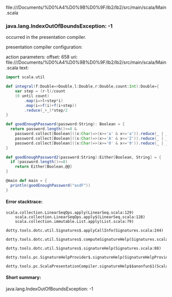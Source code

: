 file://<HOME>/Documents/%D0%A4%D0%9B%D0%9F/lb2/lb2/src/main/scala/Main.scala
### java.lang.IndexOutOfBoundsException: -1

occurred in the presentation compiler.

presentation compiler configuration:


action parameters:
offset: 658
uri: file://<HOME>/Documents/%D0%A4%D0%9B%D0%9F/lb2/lb2/src/main/scala/Main.scala
text:
```scala
import scala.util

def integral(f:Double=>Double,l:Double,r:Double,count:Int):Double={
    var step = (r-l)/count
    (0 until count)
        .map(i=>l+step*i)
        .map(i=>f(i)+f(i+step))
        .reduce(_+_)*step/2
}

def goodEnoughPassword(password:String): Boolean = {
  return password.length()>=8 & 
    password.collect[Boolean]((x:Char)=>(x>='a' & x<='a')).reduce(_ | _) &
    password.collect[Boolean]((x:Char)=>(x>='A' & x<='Z')).reduce(_ | _) &
    password.collect[Boolean]((x:Char)=>(x>='0' & x<='9')).reduce(_ | _)
}

def goodEnoughPassword2(password:String):Either[Boolean, String] = {
  if (password.length()>=8)
    return Either[Boolean,@@]
}

@main def main = {
  println(goodEnoughPassword("asdF"))
}
```



#### Error stacktrace:

```
scala.collection.LinearSeqOps.apply(LinearSeq.scala:129)
	scala.collection.LinearSeqOps.apply$(LinearSeq.scala:128)
	scala.collection.immutable.List.apply(List.scala:79)
	dotty.tools.dotc.util.Signatures$.applyCallInfo(Signatures.scala:244)
	dotty.tools.dotc.util.Signatures$.computeSignatureHelp(Signatures.scala:104)
	dotty.tools.dotc.util.Signatures$.signatureHelp(Signatures.scala:88)
	dotty.tools.pc.SignatureHelpProvider$.signatureHelp(SignatureHelpProvider.scala:47)
	dotty.tools.pc.ScalaPresentationCompiler.signatureHelp$$anonfun$1(ScalaPresentationCompiler.scala:409)
```
#### Short summary: 

java.lang.IndexOutOfBoundsException: -1